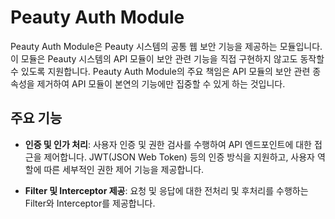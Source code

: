 # Peauty Auth Module

Peauty Auth Module은 Peauty 시스템의 공통 웹 보안 기능을 제공하는 모듈입니다.
이 모듈은 Peauty 시스템의 API 모듈이 보안 관련 기능을 직접 구현하지 않고도 동작할 수 있도록 지원합니다.
Peauty Auth Module의 주요 책임은 API 모듈의 보안 관련 종속성을 제거하여 API 모듈이 본연의 기능에만 집중할 수 있게 하는 것입니다.

## 주요 기능

- **인증 및 인가 처리**: 사용자 인증 및 권한 검사를 수행하여 API 엔드포인트에 대한 접근을 제어합니다. JWT(JSON Web Token) 등의 인증 방식을 지원하고, 사용자 역할에 따른 세부적인 권한 제어 기능을 제공합니다.

- **Filter 및 Interceptor 제공**: 요청 및 응답에 대한 전처리 및 후처리를 수행하는 Filter와 Interceptor를 제공합니다.